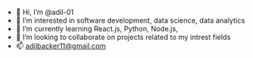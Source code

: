 - 👋 Hi, I’m @adil-01
- 👀 I’m interested in software development, data science, data analytics
- 🌱 I’m currently learning React.js, Python, Node.js, 
- 💞️ I’m looking to collaborate on projects related to my intrest fields
- 📫 adilbacker11@gmail.com

<!---
adil-01/adil-01 is a ✨ special ✨ repository because its `README.md` (this file) appears on your GitHub profile.
You can click the Preview link to take a look at your changes.
--->
